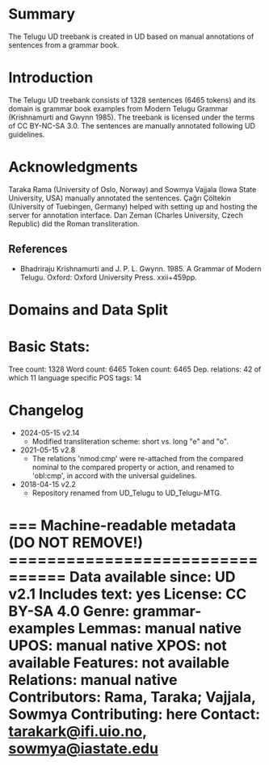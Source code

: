 # Summary

The Telugu UD treebank is created in UD based on manual annotations of sentences from a grammar book.

# Introduction

The Telugu UD treebank consists of 1328 sentences (6465 tokens) and its domain is grammar book examples from Modern Telugu Grammar (Krishnamurti and Gwynn 1985). The treebank is licensed under the terms of CC BY-NC-SA 3.0. The sentences are manually annotated following UD guidelines.

# Acknowledgments

Taraka Rama (University of Oslo, Norway) and Sowmya Vajjala (Iowa State University, USA) manually annotated the sentences. Çağrı Çöltekin (University of Tuebingen, Germany) helped with setting up and hosting the server for annotation interface. Dan Zeman (Charles University, Czech Republic) did the Roman transliteration.

## References
* Bhadriraju Krishnamurti and J. P. L. Gwynn. 1985. A Grammar of Modern Telugu. Oxford: Oxford University Press. xxii+459pp.

# Domains and Data Split


# Basic Stats:
Tree count:  1328
Word count:  6465
Token count: 6465
Dep. relations: 42 of which 11 language specific
POS tags: 14

# Changelog

* 2024-05-15 v2.14
  * Modified transliteration scheme: short vs. long "e" and "o".
* 2021-05-15 v2.8
  * The relations 'nmod:cmp' were re-attached from the compared nominal to the compared property or action, and renamed to 'obl:cmp', in accord with the universal guidelines.
* 2018-04-15 v2.2
  * Repository renamed from UD_Telugu to UD_Telugu-MTG.

=== Machine-readable metadata (DO NOT REMOVE!) ================================
Data available since: UD v2.1
Includes text: yes
License: CC BY-SA 4.0
Genre: grammar-examples
Lemmas: manual native
UPOS: manual native
XPOS: not available
Features: not available
Relations: manual native
Contributors: Rama, Taraka; Vajjala, Sowmya
Contributing: here
Contact: tarakark@ifi.uio.no, sowmya@iastate.edu
===============================================================================

